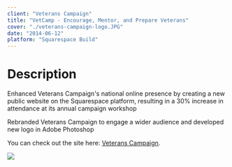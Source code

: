```yaml
---
client: "Veterans Campaign"
title: "VetCamp - Encourage, Mentor, and Prepare Veterans"
cover: "./veterans-campaign-logo.JPG"
date: "2014-06-12"
platform: "Squarespace Build"
---
```


# Description

Enhanced Veterans Campaign's national online presence by creating a new public website on the Squarespace platform, resulting in a 30% increase in attendance at its annual campaign workshop

Rebranded Veterans Campaign to engage a wider audience and developed new logo in Adobe Photoshop

You can check out the site here: [Veterans Campaign](https://www.veteranscampaign.org).

[![](./vetcamp-mac.png)](https://www.veteranscampaign.org)
